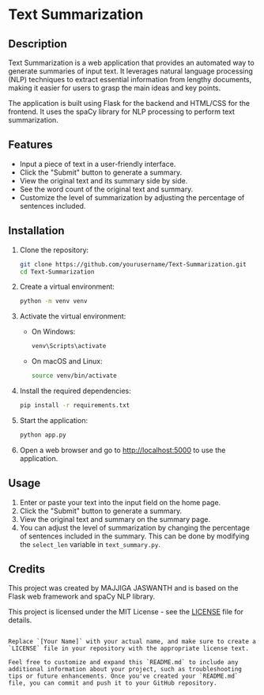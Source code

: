 # Text Summarization

## Description

Text Summarization is a web application that provides an automated way to generate summaries of input text. It leverages natural language processing (NLP) techniques to extract essential information from lengthy documents, making it easier for users to grasp the main ideas and key points.

The application is built using Flask for the backend and HTML/CSS for the frontend. It uses the spaCy library for NLP processing to perform text summarization.

## Features

- Input a piece of text in a user-friendly interface.
- Click the "Submit" button to generate a summary.
- View the original text and its summary side by side.
- See the word count of the original text and summary.
- Customize the level of summarization by adjusting the percentage of sentences included.

## Installation

1. Clone the repository:

   ```bash
   git clone https://github.com/yourusername/Text-Summarization.git
   cd Text-Summarization
   ```

2. Create a virtual environment:

   ```bash
   python -m venv venv
   ```

3. Activate the virtual environment:

   - On Windows:

     ```bash
     venv\Scripts\activate
     ```

   - On macOS and Linux:

     ```bash
     source venv/bin/activate
     ```

4. Install the required dependencies:

   ```bash
   pip install -r requirements.txt
   ```

5. Start the application:

   ```bash
   python app.py
   ```

6. Open a web browser and go to [http://localhost:5000](http://localhost:5000) to use the application.

## Usage

1. Enter or paste your text into the input field on the home page.
2. Click the "Submit" button to generate a summary.
3. View the original text and summary on the summary page.
4. You can adjust the level of summarization by changing the percentage of sentences included in the summary. This can be done by modifying the `select_len` variable in `text_summary.py`.

## Credits

This project was created by MAJJIGA JASWANTH and is based on the Flask web framework and spaCy NLP library.

This project is licensed under the MIT License - see the [LICENSE](LICENSE) file for details.
```

Replace `[Your Name]` with your actual name, and make sure to create a `LICENSE` file in your repository with the appropriate license text.

Feel free to customize and expand this `README.md` to include any additional information about your project, such as troubleshooting tips or future enhancements. Once you've created your `README.md` file, you can commit and push it to your GitHub repository.

